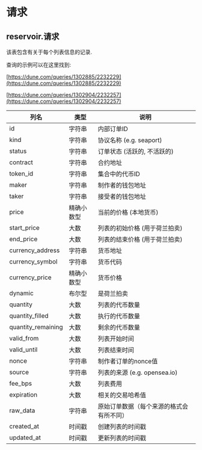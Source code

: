# 请求

## **reservoir.请求**

该表包含有关于每个列表信息的记录.

查询的示例可以在这里找到:

[https://dune.com/queries/1302885/2232229](https://dune.com/queries/1302885/2232229)

[https://dune.com/queries/1302904/2232257](https://dune.com/queries/1302904/2232257)

| **列名**     | **类型**  | **说明**                              |
|---------------------|-----------|----------------------------------------------|
| id                  | 字符串    | 内部订单ID                            |
| kind                | 字符串    | 协议名称 (e.g. seaport)                 |
| status              | 字符串    | 订单状态 (活跃的, 不活跃的)              |
| contract            | 字符串    | 合约地址                             |
| token\_id           | 字符串    | 集合中的代币ID            |
| maker               | 字符串    | 制作者的钱包地址                         |
| taker               | 字符串    | 接受者的钱包地址                        |
| price               | 精确小数型   | 当前的价格 (本地货币)          |
| start\_price        | 大数    | 列表的初始价格 (用于荷兰拍卖)     |
| end\_price          | 大数    | 列表的结束价格 (用于荷兰拍卖)       |
| currency\_address   | 字符串    | 货币地址                             |
| currency\_symbol    | 字符串    | 货币代码                              |
| currency\_price     | 精确小数型   | 货币价格                               |
| dynamic             | 布尔型   | 是荷兰拍卖                            |
| quantity            | 大数    | 列表的代币数量              |
| quantity\_filled    | 大数    | 执行的代币数量             |
| quantity\_remaining | 大数    | 剩余的代币数量                   |
| valid\_from         | 大数    | 列表开始时间                          |
| valid\_until        | 大数    | 列表结束时间                             |
| nonce               | 字符串    | 制作者订单的nonce值                 |
| source              | 字符串    | 列表的来源 (e.g. opensea.io)      |
| fee\_bps            | 大数    | 列表费用                                  |
| expiration          | 大数    | 相关的交易哈希值                  |
| raw\_data           | 字符串    | 原始订单数据（每个来源的格式会有所不同） |
| created\_at         | 时间戳 | 创建列表的时间戳            |
| updated\_at         | 时间戳 | 更新列表的时间戳            |
